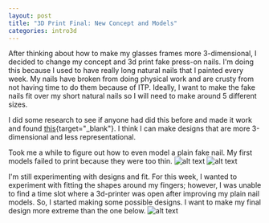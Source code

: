 ```yaml
---
layout: post
title: "3D Print Final: New Concept and Models"
categories: intro3d
---
```


After thinking about how to make my glasses frames more 3-dimensional, I decided to change my concept and 3d print fake press-on nails. I'm doing this because I used to have really long natural nails that I painted every week. My nails have broken from doing physical work and are crusty from not having time to do them because of ITP. Ideally, I want to make the fake nails fit over my short natural nails so I will need to make around 5 different sizes.

I did some research to see if anyone had did this before and made it work and found [this](https://www.shapeways.com/shops/thelasergirls){target="_blank"}. I think I can make designs that are more 3-dimensional and less representational.

Took me a while to figure out how to even model a plain fake nail. My first models failed to print because they were too thin.
![alt text](https://raw.githubusercontent.com/jirrian/jirrian.github.io/master/images/intro3d/final/nail2_img.jpg)
![alt text](https://raw.githubusercontent.com/jirrian/jirrian.github.io/master/images/intro3d/final/nail3_img.jpg)

I'm still experimenting with designs and fit. For this week, I wanted to experiment with fitting the shapes around my fingers; however, I was unable to find a time slot where a 3d-printer was open after improving my plain nail models. So, I started making some possible designs. I want to make my final design more extreme than the one below.
![alt text](https://raw.githubusercontent.com/jirrian/jirrian.github.io/master/images/intro3d/final/nail3_holes_img.jpg)
